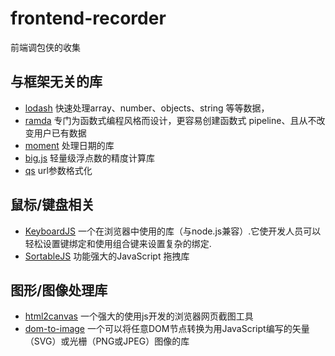 # frontend-recorder

前端调包侠的收集

## 与框架无关的库

- [lodash](https://www.lodashjs.com/#_removearray-predicate_identity) 快速处理array、number、objects、string 等等数据，
- [ramda](https://github.com/ramda/ramda) 专门为函数式编程风格而设计，更容易创建函数式 pipeline、且从不改变用户已有数据
- [moment](https://github.com/moment/moment) 处理日期的库
- [big.js](https://github.com/MikeMcl/big.js) 轻量级浮点数的精度计算库
- [qs](https://github.com/ljharb/qs) url参数格式化

## 鼠标/键盘相关

- [KeyboardJS](https://github.com/RobertWHurst/KeyboardJS) 一个在浏览器中使用的库（与node.js兼容）.它使开发人员可以轻松设置键绑定和使用组合键来设置复杂的绑定.
- [SortableJS](https://github.com/SortableJS/Sortable) 功能强大的JavaScript 拖拽库

## 图形/图像处理库

- [html2canvas](https://github.com/niklasvh/html2canvas) 一个强大的使用js开发的浏览器网页截图工具
- [dom-to-image](https://github.com/search?q=dom-to-image) 一个可以将任意DOM节点转换为用JavaScript编写的矢量（SVG）或光栅（PNG或JPEG）图像的库
